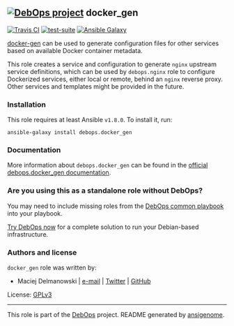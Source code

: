 ## [![DebOps project](http://debops.org/images/debops-small.png)](http://debops.org) docker_gen

[![Travis CI](http://img.shields.io/travis/debops/ansible-docker_gen.svg?style=flat)](http://travis-ci.org/debops/ansible-docker_gen) [![test-suite](http://img.shields.io/badge/test--suite-ansible--docker__gen-blue.svg?style=flat)](https://github.com/debops/test-suite/tree/master/ansible-docker_gen/)  [![Ansible Galaxy](http://img.shields.io/badge/galaxy-debops.docker__gen-660198.svg?style=flat)](https://galaxy.ansible.com/list#/roles/5078)

[docker-gen](https://github.com/jwilder/docker-gen) can be used to generate
configuration files for other services based on available Docker container
metadata.

This role creates a service and configuration to generate `nginx` upstream
service definitions, which can be used by `debops.nginx` role to configure
Dockerized services, either local or remote, behind an `nginx` reverse proxy.
Other services and templates might be provided in the future.

### Installation

This role requires at least Ansible `v1.8.0`. To install it, run:

    ansible-galaxy install debops.docker_gen

### Documentation

More information about `debops.docker_gen` can be found in the
[official debops.docker_gen documentation](http://docs.debops.org/en/latest/ansible/roles/ansible-docker_gen/docs/).



### Are you using this as a standalone role without DebOps?

You may need to include missing roles from the [DebOps common
playbook](https://github.com/debops/debops-playbooks/blob/master/playbooks/common.yml)
into your playbook.

[Try DebOps now](https://github.com/debops/debops) for a complete solution to run your Debian-based infrastructure.





### Authors and license

`docker_gen` role was written by:
- Maciej Delmanowski | [e-mail](mailto:drybjed@gmail.com) | [Twitter](https://twitter.com/drybjed) | [GitHub](https://github.com/drybjed)

License: [GPLv3](https://tldrlegal.com/license/gnu-general-public-license-v3-%28gpl-3%29)

***

This role is part of the [DebOps](http://debops.org/) project. README generated by [ansigenome](https://github.com/nickjj/ansigenome/).
